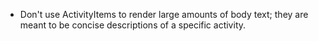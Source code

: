 - Don't use ActivityItems to render large amounts of body text; they are meant to be concise descriptions of a specific activity.

